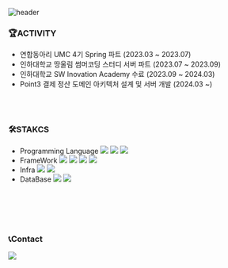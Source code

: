  ![header](https://capsule-render.vercel.app/api?type=transparent&height=100&section=header&text=About%20me👋%&fontSize=30&fontColor=F9F4EC&fontAlign=10) 
<br>
### 🏆ACTIVITY
- 연합동아리 UMC 4기 Spring 파트 (2023.03 ~ 2023.07)
- 인하대학교 땅울림 썸머코딩 스터디 서버 파트 (2023.07 ~ 2023.09)
- 인하대학교 SW Inovation Academy 수료 (2023.09 ~ 2024.03)
- Point3 결제 정산 도메인 아키텍처 설계 및 서버 개발 (2024.03 ~)
   
<br><br>
### 🛠STAKCS
- Programming Language <img src="https://img.shields.io/badge/TypeScript-3178C6?style=flat&logo=typescript&logoColor=white"> <img src="https://img.shields.io/badge/Java-007396?style=flat&logo=java&logoColor=white"/> <img src="https://img.shields.io/badge/C++-00599C?style=flat&logo=cplusplus&logoColor=white"/>
- FrameWork <img src="https://img.shields.io/badge/Node.js-5FA04E?style=flat&logo=node.js&logoColor=white"> <img src="https://img.shields.io/badge/NestJS-E0234E?style=flat&logo=nestjs&logoColor=white"> <img src="https://img.shields.io/badge/Spring-6DB33F?style=flat&logo=Spring&logoColor=white"> <img src="https://img.shields.io/badge/Spring Boot-6DB33F?style=flat&logo=springboot&logoColor=white"><br>
- Infra <img src="https://img.shields.io/badge/Apache Kafka-231F20?style=flat&logo=apachekafka&logoColor=white"> <img src="https://img.shields.io/badge/Redis-FF4438?style=flat&logo=redis&logoColor=white"> <br>
- DataBase <img src="https://img.shields.io/badge/MySQL-4479A1?style=flat&logo=mysql&logoColor=white"> <img src="https://img.shields.io/badge/MongoDB-47A248?style=flat&logo=mongodb&logoColor=white">
<br>


<br><br>
### 📞Contact
<a href="https://www.linkedin.com/in/%EC%9E%AC%EC%8A%B9-%EC%96%91-80626b2b1/">
   <img src="https://img.shields.io/badge/LinkedIn-0077B5?style=for-the-badge&logo=linkedin&logoColor=white">
</a>
